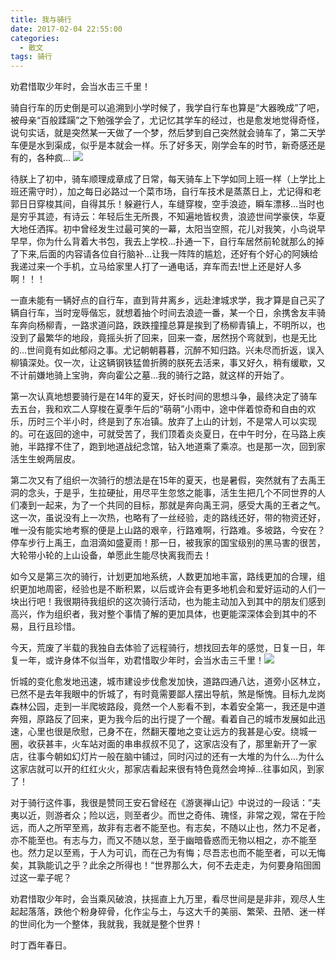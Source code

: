 ```yaml
---
title: 我与骑行
date: 2017-02-04 22:55:00
categories:
  - 散文
tags: 骑行
---
```


劝君惜取少年时，会当水击三千里！


骑自行车的历史倒是可以追溯到小学时候了，我学自行车也算是“大器晚成”了吧，被母亲“百般蹂躏”之下勉强学会了，尤记忆其学车的经过，也是愈发地觉得奇怪，说句实话，就是突然某一天做了一个梦，然后梦到自己突然就会骑车了，第二天学车便是水到渠成，似乎是本就会一样。乐了好多天，刚学会车的时节，新奇感还是有的，各种疯...
<img src="/imgs/1501058213665.JPG">

待朕上了初中，骑车顺理成章成了日常，每天骑车上下学如同上班一样（上学比上班还需守时），加之每日必路过一个菜市场，自行车技术是蒸蒸日上，尤记得和老郭日日穿梭其间，自得其乐！躲避行人，车缝穿梭，空手浪迹，瞬车漂移...当时也是穷乎其迹，有诗云：年轻后生无所畏，不知遍地皆权贵，浪迹世间学豪侠，华夏大地任洒挥。初中曾经发生过最可笑的一幕，太阳当空照，花儿对我笑，小鸟说早早早，你为什么背着大书包，我去上学校...扑通一下，自行车居然前轮就那么的掉了下来,后面的内容请各位自行脑补...让我一阵阵的尴尬，还好有个好心的阿姨给我递过来一个手机，立马给家里人打了一通电话，弃车而去!世上还是好人多啊！！！

一直未能有一辆好点的自行车，直到背井离乡，远赴津城求学，我才算是自己买了辆自行车，当时宠辱偕忘，就想着抽个时间去浪迹一番，某一个日，余携舍友丰骑车奔向杨柳青，一路求道问路，跌跌撞撞总算是挨到了杨柳青镇上，不明所以，也没到了最繁华的地段，竟摇头折了回来，回来一查，居然拐个弯就到，也是无比的...世间竟有如此郁闷之事。尤记朝朝暮暮，沉醉不知归路。兴未尽而折返，误入柳镇深处。仅一次，让这辆钢铁猛兽折腾的朕死去活来，事又好久，稍有缓歇，又不计前嫌地骑上宝驹，奔向霍公之墓...我的骑行之路，就这样的开始了。

第一次认真地想要骑行是在14年的夏天，好长时间的思想斗争，最终决定了骑车去五台，我和欢二人穿梭在夏季午后的“萌萌”小雨中，途中伴着惊奇和自由的欢乐，历时三个半小时，终是到了东冶镇。放弃了上山的计划，不是常人可以实现的。可在返回的途中，可就受苦了，我们顶着炎炎夏日，在中午时分，在马路上疾驰，半路撑不住了，跑到地道战纪念馆，钻入地道乘了乘凉。也是那一次，回到家活生生蛻两层皮。

第二次又有了组织一次骑行的想法是在15年的夏天，也是暑假，突然就有了去禹王洞的念头，于是乎，生拉硬扯，用尽平生忽悠之能事，活生生把几个不同世界的人们凑到一起来，为了一个共同的目标，那就是奔向禹王洞，感受大禹的王者之气。这一次，虽说没有上一次热，也略有了一丝经验，走的路线还好，带的物资还好，唯一没有能实地考察的便是上山路的艰辛，行路难啊，行路难。多坡路，今安在？停车步行上禹王，血泪滴如盛夏雨！那一日，被我家的国宝级别的黑马害的很苦，大轮带小轮的上山设备，单愿此生能尽快离我而去！

如今又是第三次的骑行，计划更加地系统，人数更加地丰富，路线更加的合理，组织更加地周密，经验也是不断积累，以后或许会有更多地机会和爱好运动的人们一块出行吧！我很期待我组织的这次骑行活动，也为能主动加入到其中的朋友们感到高兴，作为组织者，我对整个事情了解的更加具体，也更能深深体会到其中的不易，且行且珍惜。

今天，荒废了半载的我独自去体验了远程骑行，想找回去年的感觉，日复一日，年复一年，或许身体不似当年，劝君惜取少年时，会当水击三千里！<img src="/imgs/1501058221914.JPG">

忻城的变化愈发地迅速，城市建设步伐愈发加快，道路四通八达，道旁小区林立，已然不是去年我眼中的忻城了，有时竟需要鄙人摆出导航，煞是惭愧。目标九龙岗森林公园，走到一半爬坡路段，竟然一个人影看不到，本着安全第一，我还是中道奔殂，原路反了回来，更为我今后的出行提了一个醒。看着自己的城市发展如此迅速，心里也很是欣慰，己身不在，然翻天覆地之变让远方的我甚是心安。绕城一圈，收获甚丰，火车站对面的串串叔叔不见了，这家店没有了，那里新开了一家店，往事今朝如幻灯片一般在脑中铺过，同时闪过的还有一大堆的为什么...为什么这家店就可以开的红红火火，那家店看起来很有特色竟然会垮掉...往事如风，到家了！

对于骑行这件事，我很是赞同王安石曾经在《游褒禅山记》中说过的一段话：”夫夷以近，则游者众；险以远，则至者少。而世之奇伟、瑰怪，非常之观，常在于险远，而人之所罕至焉，故非有志者不能至也。有志矣，不随以止也，然力不足者，亦不能至也。有志与力，而又不随以怠，至于幽暗昏惑而无物以相之，亦不能至也。然力足以至焉，于人为可讥，而在己为有悔；尽吾志也而不能至者，可以无悔矣，其孰能讥之乎？此余之所得也！“世界那么大，何不去走走，为何要身陷囹圄过这一辈子呢？

劝君惜取少年时，会当乘风破浪，扶摇直上九万里，看尽世间是是非非，观尽人生起起落落，跌他个粉身碎骨，化作尘与土，与这大千的美丽、繁荣、丑陋、迷一样的世间化为一个整体，我就我，我就是整个世界！

时丁酉年春日。